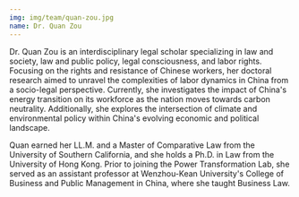 ```yaml
---
img: img/team/quan-zou.jpg
name: Dr. Quan Zou
---
```



Dr. Quan Zou is an interdisciplinary legal scholar specializing in law and society, law and public policy, legal consciousness, and labor rights. Focusing on the rights and resistance of Chinese workers, her doctoral research aimed to unravel the complexities of labor dynamics in China from a socio-legal perspective. Currently, she investigates the impact of China's energy transition on its workforce as the nation moves towards carbon neutrality. Additionally, she explores the intersection of climate and environmental policy within China's evolving economic and political landscape.

Quan earned her LL.M. and a Master of Comparative Law from the University of Southern California, and she holds a Ph.D. in Law from the University of Hong Kong. Prior to joining the Power Transformation Lab, she served as an assistant professor at Wenzhou-Kean University's College of Business and Public Management in China, where she taught Business Law.


